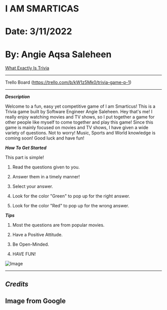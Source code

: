 # I AM SMARTICAS

# Date: 3/11/2022

#  By: Angie Aqsa Saleheen

[What Exactly Is Trivia ](https://www.collinsdictionary.com/us/dictionary/english/trivia-game)

*** 

Trello Board (https://trello.com/b/kW1z5Mk0/trivia-game-p-1)

***

***Description***


Welcome to a fun, easy yet competitive game of I am Smarticus! This is a Trivia game built by Software Engineer Angie Saleheen. Hey that's me!
I really enjoy watching movies and TV shows, so I put together a game for other people like myself to come together and play this game! Since this game is mainly focused on movies and TV shows, I have given a wide variety of questions. Not to worry! Music, Sports and World knowledge is coming soon! Good luck and have fun!





***How To Get Started***




This part is simple!



1. Read the questions given to you.



2. Answer them in a timely manner!




3. Select your answer.



4. Look for the color "Green" to pop up for the right answer.






5. Look for the color "Red" to pop up for the wrong answer.



***Tips***


1. Most the questions are from popular movies.





2. Have a Positive Attitude.




3. Be Open-Minded.









4. HAVE FUN!




![Image](https://images.squarespace-cdn.com/content/v1/54ee3d89e4b0ae0904d741db/1577626263500-W1BU4O5NRIJ1UIQSBW7F/Trivia+Sign.jpg?format=1500w)

***




## ***Credits***

## Image from Google
